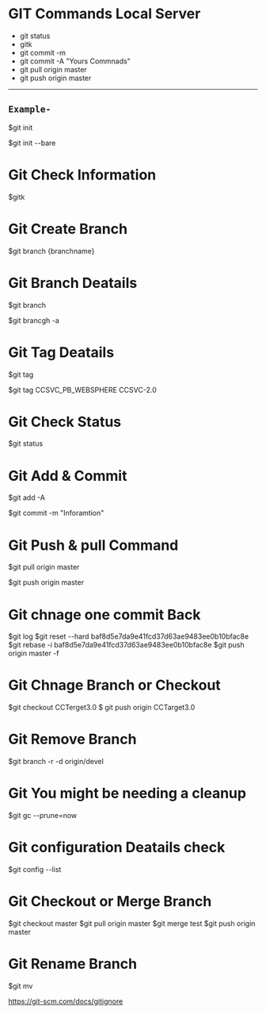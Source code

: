 # GIT Commands Local Server
- git status
- gitk
- git commit -m
- git commit -A "Yours Commnads"
- git pull origin master  
- git push origin master
---
`Example-`
---
$git init <directory Name>

$git init --bare <Directory Name>

Git Check Information
=====================
$gitk

Git Create Branch
=================
$git branch {branchname}

Git Branch Deatails 
====================
$git branch

$git brancgh -a

Git Tag Deatails 
================
$git tag

$git tag CCSVC_PB_WEBSPHERE CCSVC-2.0

Git Check Status
================
$git status

Git Add & Commit
=================
$git add -A

$git commit -m "Inforamtion"

Git Push & pull Command
=======================
$git pull origin master

$git push origin master

Git chnage one commit Back
===========================
$git log
$git reset --hard baf8d5e7da9e41fcd37d63ae9483ee0b10bfac8e
$git rebase -i baf8d5e7da9e41fcd37d63ae9483ee0b10bfac8e
$git push origin master -f
 
Git Chnage Branch or Checkout 
==============================
$git checkout CCTerget3.0
$ git push origin CCTarget3.0

Git Remove Branch 
=================
$git branch -r -d origin/devel

Git You might be needing a cleanup
==================================
$git gc --prune=now

Git configuration Deatails check
================================
$git config --list

Git Checkout or Merge Branch
==============================
$git checkout master
$git pull origin master
$git merge test
$git push origin master

Git Rename Branch
==============================
$git mv <old name> <new name>


https://git-scm.com/docs/gitignore
